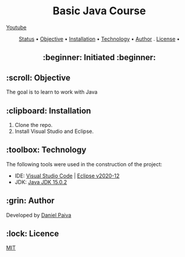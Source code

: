 <h1 align="center">Basic Java Course</h1>
<a href="https://youtu.be/q3JfB203agk" target="_blank">Youtube</a>

<p align="center">
 <a href="#status">Status</a> • 
 <a href="#objetivo">Objective</a> •
 <a href="#instalacao">Installation</a> • 
 <a href="#tecnologias">Technology</a> • 
 <a href="#autor">Author</a> .
 <a href="#licenca">License</a> • 
</p>

<h2 align="center" id=status> 
	:beginner: Initiated :beginner:
</h2>

<h2 id=objetivo>:scroll: Objective</h2>
The goal is to learn to work with Java

<h2 id=instalacao>:clipboard: Installation</h2>

1. Clone the repo.
2. Install Visual Studio and Eclipse.

<h2 id=tecnologias>:toolbox: Technology</h2>

The following tools were used in the construction of the project:

- IDE: <a href="https://code.visualstudio.com/download">Visual Studio Code</a> | <a href="https://www.eclipse.org/downloads/">Eclipse v2020-12</a>
- JDK: <a href="https://www.oracle.com/technetwork/pt/java/javase/downloads/index.html">Java JDK 15.0.2</a>

<h2 id=autor>:grin: Author</h2>

Developed by <a href="https://www.linkedin.com/in/danhpaiva/" target="_blank">Daniel Paiva</a>

<h2 id=licenca>:lock: Licence</h2>
<a href="https://github.com/danhpaiva/course-basic-java-JdA/blob/main/LICENSE" target="_blank">MIT</a>
